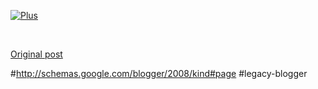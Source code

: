 <!--
date: '2012-06-08'
published: true
slug: p-about
time_to_read: 5
title: About
-->

[![](https://lh6.googleusercontent.com/-lWi6oTacyz0/TsKIZKdTrlI/AAAAAAAAFqw/Tla9C2XSJp8/w400/googleplusid.png "Plus")](https://plus.google.com/103392016560023386646/about)  
  
 

[Original post](http://ysfk.blogspot.com/p/about.html)

#http://schemas.google.com/blogger/2008/kind#page #legacy-blogger 